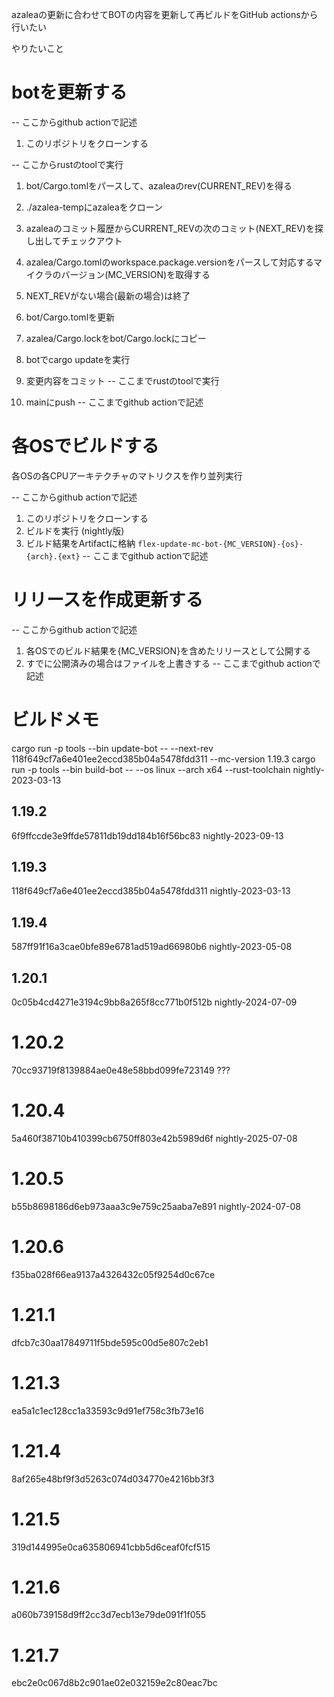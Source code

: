 
azaleaの更新に合わせてBOTの内容を更新して再ビルドをGitHub actionsから行いたい

やりたいこと

# botを更新する

-- ここからgithub actionで記述
1. このリポジトリをクローンする

-- ここからrustのtoolで実行
1. bot/Cargo.tomlをパースして、azaleaのrev(CURRENT_REV)を得る
2. ./azalea-tempにazaleaをクローン
3. azaleaのコミット履歴からCURRENT_REVの次のコミット(NEXT_REV)を探し出してチェックアウト
4. azalea/Cargo.tomlのworkspace.package.versionをパースして対応するマイクラのバージョン(MC_VERSION)を取得する
5. NEXT_REVがない場合(最新の場合)は終了
6. bot/Cargo.tomlを更新
7. azalea/Cargo.lockをbot/Cargo.lockにコピー
8. botでcargo updateを実行
9. 変更内容をコミット
-- ここまでrustのtoolで実行

9. mainにpush
-- ここまでgithub actionで記述

# 各OSでビルドする

各OSの各CPUアーキテクチャのマトリクスを作り並列実行

-- ここからgithub actionで記述
1. このリポジトリをクローンする
2. ビルドを実行 (nightly版)
3. ビルド結果をArtifactに格納 `flex-update-mc-bot-{MC_VERSION}-{os}-{arch}.{ext}`
-- ここまでgithub actionで記述

# リリースを作成更新する

-- ここからgithub actionで記述
1. 各OSでのビルド結果を{MC_VERSION}を含めたリリースとして公開する
2. すでに公開済みの場合はファイルを上書きする
-- ここまでgithub actionで記述


# ビルドメモ
cargo run -p tools --bin update-bot -- --next-rev 118f649cf7a6e401ee2eccd385b04a5478fdd311 --mc-version 1.19.3
cargo run -p tools --bin build-bot -- --os linux --arch x64 --rust-toolchain nightly-2023-03-13



## 1.19.2
6f9ffccde3e9ffde57811db19dd184b16f56bc83
nightly-2023-09-13

## 1.19.3
118f649cf7a6e401ee2eccd385b04a5478fdd311
nightly-2023-03-13

## 1.19.4
587ff91f16a3cae0bfe89e6781ad519ad66980b6
nightly-2023-05-08

## 1.20.1
0c05b4cd4271e3194c9bb8a265f8cc771b0f512b
nightly-2024-07-09

# 1.20.2
70cc93719f8139884ae0e48e58bbd099fe723149
???

# 1.20.4
5a460f38710b410399cb6750ff803e42b5989d6f
nightly-2025-07-08

# 1.20.5
b55b8698186d6eb973aaa3c9e759c25aaba7e891
nightly-2024-07-08

# 1.20.6
f35ba028f66ea9137a4326432c05f9254d0c67ce

# 1.21.1
dfcb7c30aa17849711f5bde595c00d5e807c2eb1

# 1.21.3
ea5a1c1ec128cc1a33593c9d91ef758c3fb73e16

# 1.21.4
8af265e48bf9f3d5263c074d034770e4216bb3f3

# 1.21.5
319d144995e0ca635806941cbb5d6ceaf0fcf515

# 1.21.6
a060b739158d9ff2cc3d7ecb13e79de091f1f055

# 1.21.7
ebc2e0c067d8b2c901ae02e032159e2c80eac7bc
